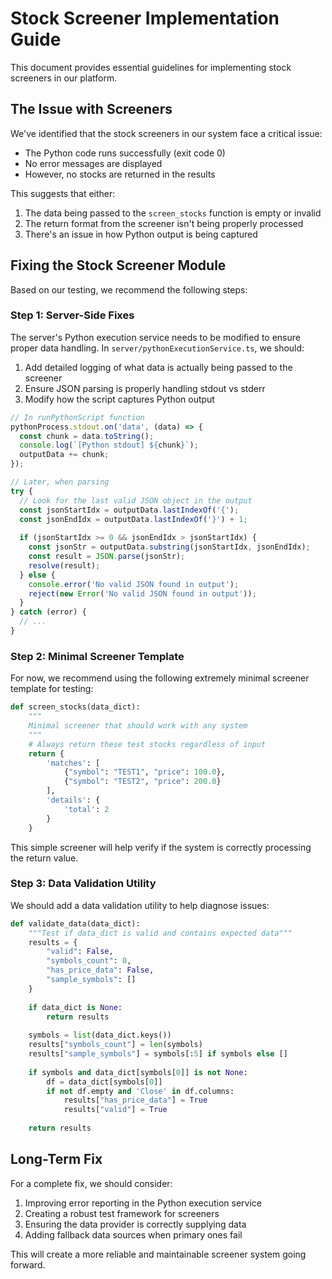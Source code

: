 # Stock Screener Implementation Guide

This document provides essential guidelines for implementing stock screeners in our platform.

## The Issue with Screeners

We've identified that the stock screeners in our system face a critical issue:
- The Python code runs successfully (exit code 0)
- No error messages are displayed
- However, no stocks are returned in the results

This suggests that either:
1. The data being passed to the `screen_stocks` function is empty or invalid
2. The return format from the screener isn't being properly processed
3. There's an issue in how Python output is being captured

## Fixing the Stock Screener Module

Based on our testing, we recommend the following steps:

### Step 1: Server-Side Fixes

The server's Python execution service needs to be modified to ensure proper data handling. In `server/pythonExecutionService.ts`, we should:

1. Add detailed logging of what data is actually being passed to the screener
2. Ensure JSON parsing is properly handling stdout vs stderr
3. Modify how the script captures Python output

```typescript
// In runPythonScript function
pythonProcess.stdout.on('data', (data) => {
  const chunk = data.toString();
  console.log(`[Python stdout] ${chunk}`);
  outputData += chunk;
});

// Later, when parsing
try {
  // Look for the last valid JSON object in the output
  const jsonStartIdx = outputData.lastIndexOf('{');
  const jsonEndIdx = outputData.lastIndexOf('}') + 1;
  
  if (jsonStartIdx >= 0 && jsonEndIdx > jsonStartIdx) {
    const jsonStr = outputData.substring(jsonStartIdx, jsonEndIdx);
    const result = JSON.parse(jsonStr);
    resolve(result);
  } else {
    console.error('No valid JSON found in output');
    reject(new Error('No valid JSON found in output'));
  }
} catch (error) {
  // ...
}
```

### Step 2: Minimal Screener Template

For now, we recommend using the following extremely minimal screener template for testing:

```python
def screen_stocks(data_dict):
    """
    Minimal screener that should work with any system
    """
    # Always return these test stocks regardless of input
    return {
        'matches': [
            {"symbol": "TEST1", "price": 100.0},
            {"symbol": "TEST2", "price": 200.0}
        ],
        'details': {
            'total': 2
        }
    }
```

This simple screener will help verify if the system is correctly processing the return value.

### Step 3: Data Validation Utility

We should add a data validation utility to help diagnose issues:

```python
def validate_data(data_dict):
    """Test if data_dict is valid and contains expected data"""
    results = {
        "valid": False,
        "symbols_count": 0,
        "has_price_data": False,
        "sample_symbols": []
    }
    
    if data_dict is None:
        return results
    
    symbols = list(data_dict.keys())
    results["symbols_count"] = len(symbols)
    results["sample_symbols"] = symbols[:5] if symbols else []
    
    if symbols and data_dict[symbols[0]] is not None:
        df = data_dict[symbols[0]]
        if not df.empty and 'Close' in df.columns:
            results["has_price_data"] = True
            results["valid"] = True
    
    return results
```

## Long-Term Fix

For a complete fix, we should consider:

1. Improving error reporting in the Python execution service
2. Creating a robust test framework for screeners
3. Ensuring the data provider is correctly supplying data
4. Adding fallback data sources when primary ones fail

This will create a more reliable and maintainable screener system going forward.